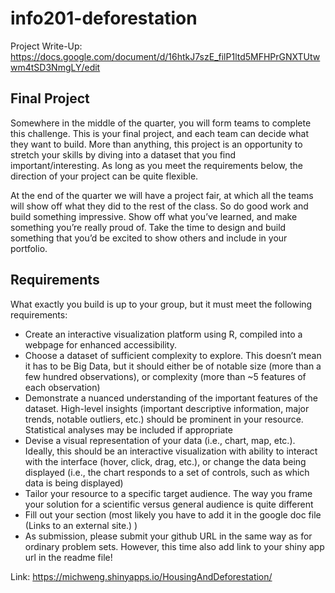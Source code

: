 # info201-deforestation
Project Write-Up: https://docs.google.com/document/d/16htkJ7szE_filP1ltd5MFHPrGNXTUtwwm4tSD3NmgLY/edit

## Final Project
Somewhere in the middle of the quarter, you will form teams to complete this challenge. This is your final project, and each team can decide what they want to build. More than anything, this project is an opportunity to stretch your skills by diving into a dataset that you find important/interesting. As long as you meet the requirements below, the direction of your project can be quite flexible.

At the end of the quarter we will have a project fair, at which all the teams will show off what they did to the rest of the class. So do good work and build something impressive. Show off what you’ve learned, and make something you’re really proud of. Take the time to design and build something that you’d be excited to show others and include in your portfolio.

## Requirements
What exactly you build is up to your group, but it must meet the following requirements:

- Create an interactive visualization platform using R, compiled into a webpage for enhanced accessibility.
- Choose a dataset of sufficient complexity to explore. This doesn’t mean it has to be Big Data, but it should either be of notable size (more than a few hundred observations), or complexity (more than ~5 features of each observation)
- Demonstrate a nuanced understanding of the important features of the dataset. High-level insights (important descriptive information, major trends, notable outliers, etc.) should be prominent in your resource. Statistical analyses may be included if appropriate
- Devise a visual representation of your data (i.e., chart, map, etc.). Ideally, this should be an interactive visualization with ability to interact with the interface (hover, click, drag, etc.), or change the data being displayed (i.e., the chart responds to a set of controls, such as which data is being displayed)
- Tailor your resource to a specific target audience. The way you frame your solution for a scientific versus general audience is quite different
- Fill out your section (most  likely you have to add it in the google doc file (Links to an external site.) )
- As submission, please submit your github URL in the same way as for ordinary problem sets. However, this time also add link to your shiny app url in the readme file!

Link: https://michweng.shinyapps.io/HousingAndDeforestation/
